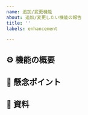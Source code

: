 ```yaml
---
name: 追加/変更機能
about: 追加/変更したい機能の報告
title: ''
labels: enhancement

---
```


## ⚙ 機能の概要

## 🔨 懸念ポイント

## 📃 資料
